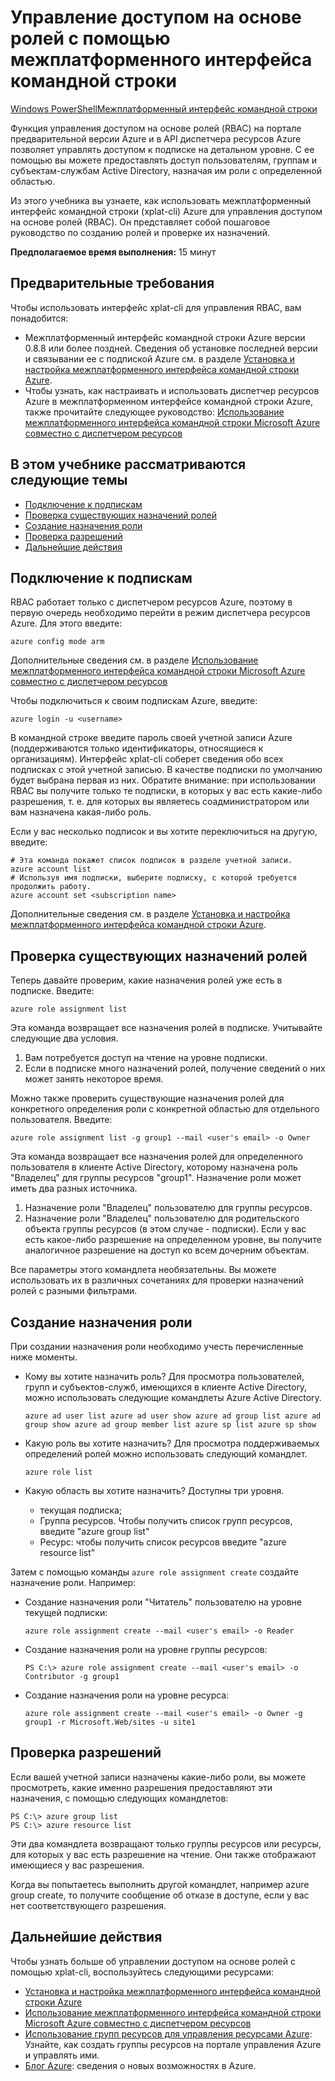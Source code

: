 ﻿<properties pageTitle="Управление доступом на основе ролей с помощью межплатформенного интерфейса командной строки Azure" metaKeywords="ResourceManager, межплатформенный интерфейс командной строки Azure, командная строка Azure, командная строка azure, azure cli, RBAC" description="Managing role-based access control with cross-platform command-line interface" metaCanonical="" services="" documentationCenter="" title="Managing Role-Based Access Control with Cross-Platform Command-Line Interface" authors="guayan" solutions="" manager="terrylan" editor="mollybos" />

<tags ms.service="multiple" ms.workload="multiple" ms.tgt_pltfrm="command-line-interface" ms.devlang="na" ms.topic="article" ms.date="01/01/1900" ms.author="guayan" />

# Управление доступом на основе ролей с помощью межплатформенного интерфейса командной строки #

<div class="dev-center-tutorial-selector sublanding"><a href="/ru-ru/documentation/articles/powershell-rbac.md" title="Windows PowerShell" class="current">Windows PowerShell</a><a href="/ru-ru/documentation/articles/xplat-cli-rbac.md" title="Cross-Platform CLI">Межплатформенный интерфейс командной строки</a></div>

Функция управления доступом на основе ролей (RBAC) на портале предварительной версии Azure и в API диспетчера ресурсов Azure позволяет управлять доступом к подписке на детальном уровне. С ее помощью вы можете предоставлять доступ пользователям, группам и субъектам-службам Active Directory, назначая им роли с определенной областью.

Из этого учебника вы узнаете, как использовать межплатформенный интерфейс командной строки (xplat-cli) Azure для управления доступом на основе ролей (RBAC). Он представляет собой пошаговое руководство по созданию ролей и проверке их назначений.

**Предполагаемое время выполнения:** 15 минут

## Предварительные требования ##

Чтобы использовать интерфейс xplat-cli для управления RBAC, вам понадобится:

- Межплатформенный интерфейс командной строки Azure версии 0.8.8 или более поздней. Сведения об установке последней версии и связывании ее с подпиской Azure см. в разделе [Установка и настройка межплатформенного интерфейса командной строки Azure](http://azure.microsoft.com/ru-ru/documentation/articles/xplat-cli/).
- Чтобы узнать, как настраивать и использовать диспетчер ресурсов Azure в межплатформенном интерфейсе командной строки Azure, также прочитайте следующее руководство: [Использование межплатформенного интерфейса командной строки Microsoft Azure совместно с диспетчером ресурсов](http://azure.microsoft.com/ru-ru/documentation/articles/xplat-cli-azure-resource-manager/)

## В этом учебнике рассматриваются следующие темы ##

* [Подключение к подпискам](#connect)
* [Проверка существующих назначений ролей](#check)
* [Создание назначения роли](#create)
* [Проверка разрешений](#verify)
* [Дальнейшие действия](#next)

## <a id="connect"></a>Подключение к подпискам ##

RBAC работает только с диспетчером ресурсов Azure, поэтому в первую очередь необходимо перейти в режим диспетчера ресурсов Azure. Для этого введите:

    azure config mode arm

Дополнительные сведения см. в разделе [Использование межплатформенного интерфейса командной строки Microsoft Azure совместно с диспетчером ресурсов](http://azure.microsoft.com/ru-ru/documentation/articles/xplat-cli-azure-resource-manager/)

Чтобы подключиться к своим подпискам Azure, введите:

    azure login -u <username>

В командной строке введите пароль своей учетной записи Azure (поддерживаются только идентификаторы, относящиеся к организациям). Интерфейс xplat-cli соберет сведения обо всех подписках с этой учетной записью. В качестве подписки по умолчанию будет выбрана первая из них. Обратите внимание: при использовании RBAC вы получите только те подписки, в которых у вас есть какие-либо разрешения, т. е. для которых вы являетесь соадминистратором или вам назначена какая-либо роль. 

Если у вас несколько подписок и вы хотите переключиться на другую, введите:

    # Эта команда покажет список подписок в разделе учетной записи.
    azure account list
    # Используя имя подписки, выберите подписку, с которой требуется продолжить работу.
    azure account set <subscription name>

Дополнительные сведения см. в разделе [Установка и настройка межплатформенного интерфейса командной строки Azure](http://azure.microsoft.com/ru-ru/documentation/articles/xplat-cli/).

## <a id="check"></a>Проверка существующих назначений ролей ##

Теперь давайте проверим, какие назначения ролей уже есть в подписке. Введите:

    azure role assignment list

Эта команда возвращает все назначения ролей в подписке. Учитывайте следующие два условия.

1. Вам потребуется доступ на чтение на уровне подписки.
2. Если в подписке много назначений ролей, получение сведений о них может занять некоторое время.

Можно также проверить существующие назначения ролей для конкретного определения роли с конкретной областью для отдельного пользователя. Введите:

    azure role assignment list -g group1 --mail <user's email> -o Owner

Эта команда возвращает все назначения ролей для определенного пользователя в клиенте Active Directory, которому назначена роль "Владелец" для группы ресурсов "group1". Назначение роли может иметь два разных источника.

1. Назначение роли "Владелец" пользователю для группы ресурсов.
2. Назначение роли "Владелец" пользователю для родительского объекта группы ресурсов (в этом случае - подписки). Если у вас есть какое-либо разрешение на определенном уровне, вы получите аналогичное разрешение на доступ ко всем дочерним объектам.

Все параметры этого командлета необязательны. Вы можете использовать их в различных сочетаниях для проверки назначений ролей с разными фильтрами.

## <a id="create"></a>Создание назначения роли ##

При создании назначения роли необходимо учесть перечисленные ниже моменты.

- Кому вы хотите назначить роль? Для просмотра пользователей, групп и субъектов-служб, имеющихся в клиенте Active Directory, можно использовать следующие командлеты Azure Active Directory.

    `azure ad user list
    azure ad user show
    azure ad group list
    azure ad group show
    azure ad group member list
    azure sp list
    azure sp show`

- Какую роль вы хотите назначить? Для просмотра поддерживаемых определений ролей можно использовать следующий командлет.

    `azure role list`

- Какую область вы хотите назначить? Доступны три уровня.

    - текущая подписка;
    - Группа ресурсов. Чтобы получить список групп ресурсов, введите "azure group list"
    - Ресурс: чтобы получить список ресурсов введите "azure resource list"

Затем с помощью команды `azure role assignment create` создайте назначение роли. Например: 

 - Создание назначения роли "Читатель" пользователю на уровне текущей подписки:

    `azure role assignment create --mail <user's email> -o Reader`

- Создание назначения роли на уровне группы ресурсов:

    `PS C:\> azure role assignment create --mail <user's email> -o Contributor -g group1`

- Создание назначения роли на уровне ресурса:

    `azure role assignment create --mail <user's email> -o Owner -g group1 -r Microsoft.Web/sites -u site1`

## <a id="verify"></a>Проверка разрешений ##

Если вашей учетной записи назначены какие-либо роли, вы можете просмотреть, какие именно разрешения предоставляют эти назначения, с помощью следующих командлетов:

    PS C:\> azure group list
    PS C:\> azure resource list

Эти два командлета возвращают только группы ресурсов или ресурсы, для которых у вас есть разрешение на чтение. Они также отображают имеющиеся у вас разрешения.

Когда вы попытаетесь выполнить другой командлет, например azure group create, то получите сообщение об отказе в доступе, если у вас нет соответствующего разрешения.

## <a id="next"></a>Дальнейшие действия ##

Чтобы узнать больше об управлении доступом на основе ролей с помощью xplat-cli, воспользуйтесь следующими ресурсами:

- [Установка и настройка межплатформенного интерфейса командной строки Azure](http://azure.microsoft.com/ru-ru/documentation/articles/xplat-cli/)
- [Использование межплатформенного интерфейса командной строки Microsoft Azure совместно с диспетчером ресурсов](http://azure.microsoft.com/ru-ru/documentation/articles/xplat-cli-azure-resource-manager/)
- [Использование групп ресурсов для управления ресурсами Azure](http://azure.microsoft.com/ru-ru/documentation/articles/azure-preview-portal-using-resource-groups): Узнайте, как создать группы ресурсов на портале управления Azure и управлять ими.
- [Блог Azure](http://blogs.msdn.com/windowsazure): сведения о новых возможностях в Azure.

